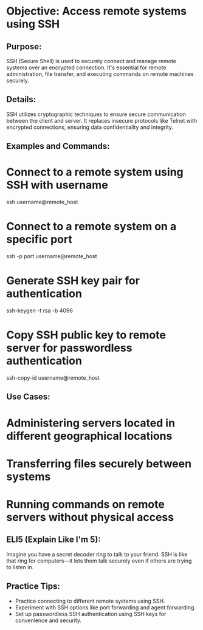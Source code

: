 # Objective: Access remote systems using SSH

## Purpose:
SSH (Secure Shell) is used to securely connect and manage remote systems over an encrypted connection. It's essential for remote administration, file transfer, and executing commands on remote machines securely.

## Details:
SSH utilizes cryptographic techniques to ensure secure communication between the client and server. It replaces insecure protocols like Telnet with encrypted connections, ensuring data confidentiality and integrity.

## Examples and Commands:
# Connect to a remote system using SSH with username
ssh username@remote_host

# Connect to a remote system on a specific port
ssh -p port username@remote_host

# Generate SSH key pair for authentication
ssh-keygen -t rsa -b 4096

# Copy SSH public key to remote server for passwordless authentication
ssh-copy-id username@remote_host

## Use Cases:
# Administering servers located in different geographical locations
# Transferring files securely between systems
# Running commands on remote servers without physical access

## ELI5 (Explain Like I'm 5):
Imagine you have a secret decoder ring to talk to your friend. SSH is like that ring for computers—it lets them talk securely even if others are trying to listen in.

## Practice Tips:
- Practice connecting to different remote systems using SSH.
- Experiment with SSH options like port forwarding and agent forwarding.
- Set up passwordless SSH authentication using SSH keys for convenience and security.


